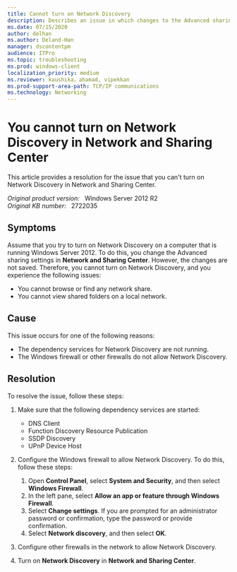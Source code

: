 ```yaml
---
title: Cannot turn on Network Discovery
description: Describes an issue in which changes to the Advanced sharing settings in **Network and Sharing Center** are not saved. Therefore, you cannot turn on Network Discovery.
ms.date: 07/15/2020
author: delhan
ms.author: Deland-Han
manager: dscontentpm
audience: ITPro
ms.topic: troubleshooting
ms.prod: windows-client
localization_priority: medium
ms.reviewer: kaushika，ahamad, vipekkan
ms.prod-support-area-path: TCP/IP communications
ms.technology: Networking
---
```

# You cannot turn on Network Discovery in Network and Sharing Center

This article provides a resolution for the issue that you can't turn on Network Discovery in Network and Sharing Center.

_Original product version:_ &nbsp; Windows Server 2012 R2  
_Original KB number:_ &nbsp; 2722035

## Symptoms

Assume that you try to turn on Network Discovery on a computer that is running Windows Server 2012. To do this, you change the Advanced sharing settings in **Network and Sharing Center**. However, the changes are not saved. Therefore, you cannot turn on Network Discovery, and you experience the following issues:

- You cannot browse or find any network share.
- You cannot view shared folders on a local network.

## Cause

This issue occurs for one of the following reasons:

- The dependency services for Network Discovery are not running.
- The Windows firewall or other firewalls do not allow Network Discovery.

## Resolution

To resolve the issue, follow these steps:

1. Make sure that the following dependency services are started:
   - DNS Client
   - Function Discovery Resource Publication
   - SSDP Discovery
   - UPnP Device Host

2. Configure the Windows firewall to allow Network Discovery. To do this, follow these steps:

      1. Open **Control Panel**, select **System and Security**, and then select **Windows Firewall**.
      2. In the left pane, select **Allow an app or feature through Windows Firewall**.
      3. Select **Change settings**. If you are prompted for an administrator password or confirmation, type the password or provide confirmation.
      4. Select **Network discovery**, and then select **OK**.

3. Configure other firewalls in the network to allow Network Discovery.
4. Turn on **Network Discovery** in **Network and Sharing Center**.
